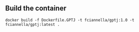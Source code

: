 ## Build the container

```
docker build -f Dockerfile.GPTJ -t fciannella/gptj:1.0 -t fciannella/gptj:latest .

```